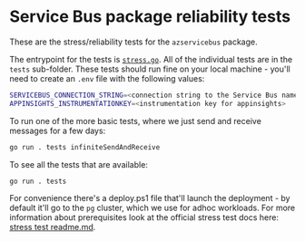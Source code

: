 # Service Bus package reliability tests

These are the stress/reliability tests for the `azservicebus` package.

The entrypoint for the tests is [`stress.go`](https://github.com/Azure/azure-sdk-for-go/blob/main/sdk/messaging/azservicebus/internal/stress/stress.go). All of the individual tests are in the `tests` sub-folder. These tests should run fine on your local machine - you'll need to create an `.env` file with the following values:

```bash
SERVICEBUS_CONNECTION_STRING=<connection string to the Service Bus namespace>
APPINSIGHTS_INSTRUMENTATIONKEY=<instrumentation key for appinsights>
```

To run one of the more basic tests, where we just send and receive messages for a few days:

```bash
go run . tests infiniteSendAndReceive
```

To see all the tests that are available:

```bash
go run . tests
```

For convenience there's a deploy.ps1 file that'll launch the deployment - by default it'll go to the `pg` cluster, which we use for adhoc workloads. For more information about prerequisites look at the official stress test docs here: [stress test readme.md](https://github.com/Azure/azure-sdk-tools/tree/main/tools/stress-cluster/chaos).
